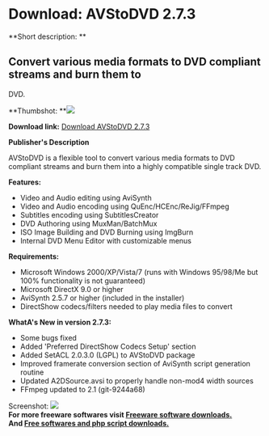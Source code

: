 # Download: AVStoDVD 2.7.3

**Short description: **

## Convert various media formats to DVD compliant streams and burn them to
DVD.

  
**Thumbshot: **![](http://www.freewarefiles.com/screenshot/avs2dvd26_md.jpg)   
  
**Download link:** [Download AVStoDVD 2.7.3](http://freesoftwares.boysofts.com/AVStoDVD_program_33502.html)  
  

**Publisher's Description**  
  

AVStoDVD is a flexible tool to convert various media formats to DVD compliant
streams and burn them into a highly compatible single track DVD.

**Features:**

  * Video and Audio editing using AviSynth 
  * Video and Audio encoding using QuEnc/HCEnc/ReJig/FFmpeg 
  * Subtitles encoding using SubtitlesCreator 
  * DVD Authoring using MuxMan/BatchMux 
  * ISO Image Building and DVD Burning using ImgBurn 
  * Internal DVD Menu Editor with customizable menus 

**Requirements:**

  * Microsoft Windows 2000/XP/Vista/7 (runs with Windows 95/98/Me but 100% functionality is not guaranteed) 
  * Microsoft DirectX 9.0 or higher 
  * AviSynth 2.5.7 or higher (included in the installer) 
  * DirectShow codecs/filters needed to play media files to convert 

**WhatA's New in version 2.7.3:**

  * Some bugs fixed 
  * Added 'Preferred DirectShow Codecs Setup' section 
  * Added SetACL 2.0.3.0 (LGPL) to AVStoDVD package 
  * Improved framerate conversion section of AviSynth script generation routine 
  * Updated A2DSource.avsi to properly handle non-mod4 width sources 
  * FFmpeg updated to 2.1 (git-9244a68) 

  
  
Screenshot: ![](http://www.freewarefiles.com/screenshot/avs2dvd26.jpg)  
**For more freeware softwares visit [Freeware software downloads.](http://freesoftwares.boysofts.com/)**   
**And [Free softwares and php script downloads.](http://www.boysofts.com/)**


